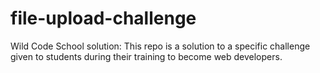 # file-upload-challenge

Wild Code School solution: This repo is a solution to a specific challenge given to students during their training to become web developers.

